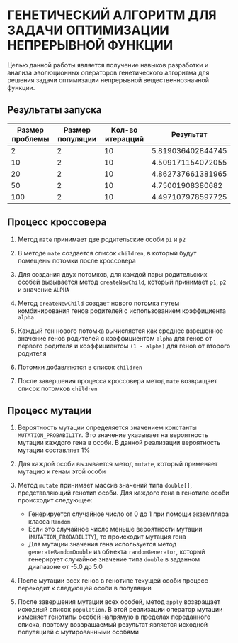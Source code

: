 # ГЕНЕТИЧЕСКИЙ АЛГОРИТМ ДЛЯ ЗАДАЧИ ОПТИМИЗАЦИИ НЕПРЕРЫВНОЙ ФУНКЦИИ
Целью данной работы является получение навыков разработки
и анализа эволюционных операторов генетического алгоритма для решения
задачи оптимизации непрерывной вещественнозначной функции.



## Результаты запуска
| Размер проблемы | Размер популяции | Кол-во итерацций | Результат         |
|-----------------|------------------|------------------|-------------------|
| 2               | 2                | 10               | 5.819036402844745 |
| 10              | 2                | 10               | 4.509171154072055 |
| 20              | 2                | 10               | 4.862737661381965 |
| 50              | 2                | 10               | 4.75001908380682  |
| 100             | 2                | 10               | 4.497107978597725 |

## Процесс кроссовера
1. Метод `mate` принимает две родительские особи `p1` и `p2`

2. В методе `mate` создается список `children`, в который будут помещены потомки после кроссовера
   
3. Для создания двух потомков, для каждой пары родительских особей вызывается метод `createNewChild`, который принимает `p1`, `p2` и значение `ALPHA`

4. Метод `createNewChild` создает нового потомка путем комбинирования генов родителей с использованием коэффициента `alpha`

5. Каждый ген нового потомка вычисляется как среднее взвешенное значение генов родителей с коэффициентом `alpha` для генов от первого родителя и коэффициентом `(1 - alpha)` для генов от второго родителя

6. Потомки добавляются в список `children`

7. После завершения процесса кроссовера метод `mate` возвращает список потомков `children`


## Процесс мутации  
1. Вероятность мутации определяется значением константы `MUTATION_PROBABILITY`. Это значение указывает на вероятность мутации каждого гена в особи. В данной реализации вероятность мутации составляет 1%

2. Для каждой особи вызывается метод `mutate`, который применяет мутацию к генам этой особи

3. Метод `mutate` принимает массив значений типа `double[]`, представляющий генотип особи. Для каждого гена в генотипе особи происходит следующее:
    - Генерируется случайное число от 0 до 1 при помощи экземпляра класса `Random`
    - Если это случайное число меньше вероятности мутации (`MUTATION_PROBABILITY`), то происходит мутация гена
    - Для мутации значения гена используется метод `generateRandomDouble` из объекта `randomGenerator`, который генерирует случайное значение типа `double` в заданном диапазоне от -5.0 до 5.0

4. После мутации всех генов в генотипе текущей особи процесс переходит к следующей особи в популяции

5. После завершения мутации всех особей, метод `apply` возвращает исходный список `population`. В этой реализации оператор мутации изменяет генотипы особей напрямую в пределах переданного списка, поэтому возвращаемый результат является исходной популяцией с мутированными особями